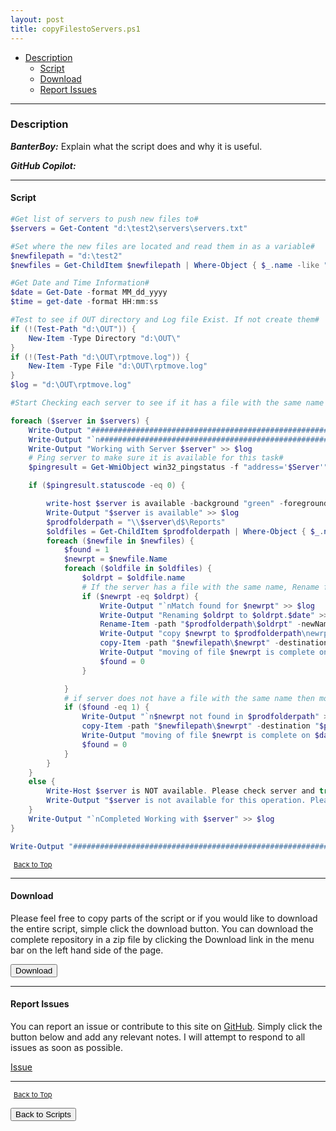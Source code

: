 ```yaml
---
layout: post
title: copyFilestoServers.ps1
---
```


- [Description](#description)
  - [Script](#script)
  - [Download](#download)
  - [Report Issues](#report-issues)

---

### Description

**_BanterBoy:_** Explain what the script does and why it is useful.

**_GitHub Copilot:_**

---

#### Script

```powershell
#Get list of servers to push new files to#
$servers = Get-Content "d:\test2\servers\servers.txt"

#Set where the new files are located and read them in as a variable#
$newfilepath = "d:\test2"
$newfiles = Get-ChildItem $newfilepath | Where-Object { $_.name -like "*.txt*" }

#Get Date and Time Information#
$date = Get-Date -format MM_dd_yyyy
$time = get-date -format HH:mm:ss

#Test to see if OUT directory and Log file Exist. If not create them#
if (!(Test-Path "d:\OUT")) {
	New-Item -Type Directory "d:\OUT\"
}
if (!(Test-Path "d:\OUT\rptmove.log")) {
	New-Item -Type File "d:\OUT\rptmove.log"
}
$log = "d:\OUT\rptmove.log"

#Start Checking each server to see if it has a file with the same name in the destination path#

foreach ($server in $servers) {
	Write-Output "########################################################################################" >> $log
	Write-Output "`n########################################################################################" >> $log
	Write-Output "Working with Server $server" >> $log
	# Ping server to make sure it is available for this task#
	$pingresult = Get-WmiObject win32_pingstatus -f "address='$Server'"

	if ($pingresult.statuscode -eq 0) {

		write-host $server is available -background "green" -foreground "black"
		Write-Output "$server is available" >> $log
		$prodfolderpath = "\\$server\d$\Reports"
		$oldfiles = Get-ChildItem $prodfolderpath | Where-Object { $_.name -like "*.txt*" }
		foreach ($newfile in $newfiles) {
			$found = 1
			$newrpt = $newfile.Name
			foreach ($oldfile in $oldfiles) {
				$oldrpt = $oldfile.name
				# If the server has a file with the same name, Rename file with datestamp, copy new file to destination#
				if ($newrpt -eq $oldrpt) {
					Write-Output "`nMatch found for $newrpt" >> $log
					Write-Output "Renaming $oldrpt to $oldrpt.$date" >> $log
					Rename-Item -path "$prodfolderpath\$oldrpt" -newName "$oldrpt.$date"
					Write-Output "copy $newrpt to $prodfolderpath\newrpt" >> $log
					copy-Item -path "$newfilepath\$newrpt" -destination "$prodfolderpath"
					Write-Output "moving of file $newrpt is complete on $date at $time" >> $log
					$found = 0
				}

			}
			# if server does not have a file with the same name then move the new file to the server. #
			if ($found -eq 1) {
				Write-Output "`n$newrpt not found in $prodfolderpath" >> $log
				copy-Item -path "$newfilepath\$newrpt" -destination "$prodfolderpath"
				Write-Output "moving of file $newrpt is complete on $date at $time" >> $log
				$found = 0
			}
		}
	}
	else {
		Write-Host $server is NOT available. Please check server and try again -background "red" -foreground "black"
		Write-Output "$server is not available for this operation. Please check server and try again!" >> $log
	}
	Write-Output "`nCompleted Working with $server" >> $log
}

Write-Output "########################################################################################" >> $log
```

<span style="font-size:11px;"><a href="#"><i class="fas fa-caret-up" aria-hidden="true" style="color: white; margin-right:5px;"></i>Back to Top</a></span>

---

#### Download

Please feel free to copy parts of the script or if you would like to download the entire script, simple click the download button. You can download the complete repository in a zip file by clicking the Download link in the menu bar on the left hand side of the page.

<button class="btn" type="submit" onclick="window.open('/PowerShell/scripts/fileManagement/copyFilestoServers.ps1')">
    <i class="fa fa-cloud-download-alt">
    </i>
        Download
</button>

---

#### Report Issues

You can report an issue or contribute to this site on <a href="https://github.com/BanterBoy/scripts-blog/issues">GitHub</a>. Simply click the button below and add any relevant notes. I will attempt to respond to all issues as soon as possible.

<!-- Place this tag where you want the button to render. -->

<a class="github-button" href="https://github.com/BanterBoy/scripts-blog/issues/new?title=copyFilestoServers.ps1&body=There is a problem with this function. Please find details below." data-show-count="true" aria-label="Issue BanterBoy/scripts-blog on GitHub">Issue</a>

---

<span style="font-size:11px;"><a href="#"><i class="fas fa-caret-up" aria-hidden="true" style="color: white; margin-right:5px;"></i>Back to Top</a></span>

<a href="/menu/_pages/scripts.html">
    <button class="btn">
        <i class='fas fa-reply'>
        </i>
            Back to Scripts
    </button>
</a>

[1]: http://ecotrust-canada.github.io/markdown-toc
[2]: https://github.com/googlearchive/code-prettify
